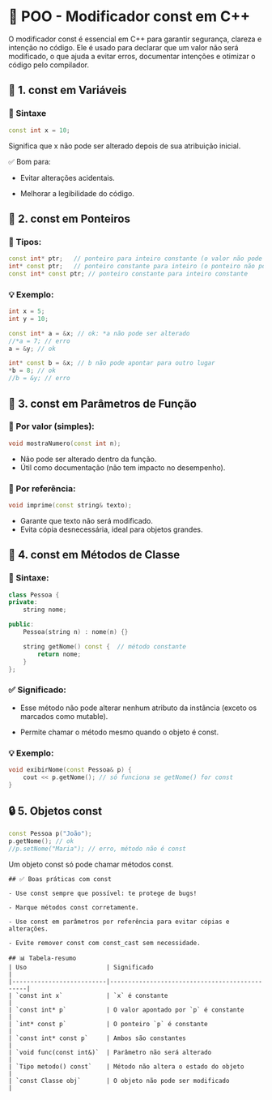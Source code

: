 # 🧠 POO - Modificador const em C++

O modificador const é essencial em C++ para garantir segurança, clareza e intenção no código. Ele é usado para declarar que um valor não será modificado, o que ajuda a evitar erros, documentar intenções e otimizar o código pelo compilador.
## 🔧 1. const em Variáveis
### 📌 Sintaxe
```c++
const int x = 10;
```
Significa que x não pode ser alterado depois de sua atribuição inicial.

✅ Bom para:

- Evitar alterações acidentais.

- Melhorar a legibilidade do código.

## 🔧 2. const em Ponteiros

### 🧩 Tipos:
```c++
const int* ptr;   // ponteiro para inteiro constante (o valor não pode mudar)
int* const ptr;   // ponteiro constante para inteiro (o ponteiro não pode mudar)
const int* const ptr; // ponteiro constante para inteiro constante
```
### 💡 Exemplo:
```c++
int x = 5;
int y = 10;

const int* a = &x; // ok: *a não pode ser alterado
//*a = 7; // erro
a = &y; // ok

int* const b = &x; // b não pode apontar para outro lugar
*b = 8; // ok
//b = &y; // erro
```
## 🧱 3. const em Parâmetros de Função
### 📌 Por valor (simples):
```c++
void mostraNumero(const int n);
```
- Não pode ser alterado dentro da função.
- Útil como documentação (não tem impacto no desempenho).
### 📌 Por referência:
```c++
void imprime(const string& texto);
```
- Garante que texto não será modificado.
- Evita cópia desnecessária, ideal para objetos grandes.
## 🧰 4. const em Métodos de Classe
### 📌 Sintaxe:
```c++
class Pessoa {
private:
    string nome;

public:
    Pessoa(string n) : nome(n) {}

    string getNome() const {  // método constante
        return nome;
    }
};
```

### ✅ Significado:

- Esse método não pode alterar nenhum atributo da instância (exceto os marcados como mutable).

- Permite chamar o método mesmo quando o objeto é const.

### 💡 Exemplo:
```c++
void exibirNome(const Pessoa& p) {
    cout << p.getNome(); // só funciona se getNome() for const
}
```

## 🔒 5. Objetos const
```c++
const Pessoa p("João");
p.getNome(); // ok
//p.setNome("Maria"); // erro, método não é const
```
Um objeto const só pode chamar métodos const.

```
## ✅ Boas práticas com const

- Use const sempre que possível: te protege de bugs!

- Marque métodos const corretamente.

- Use const em parâmetros por referência para evitar cópias e alterações.

- Evite remover const com const_cast sem necessidade.

## 📊 Tabela-resumo
| Uso                      | Significado                                  |
|--------------------------|-----------------------------------------------|
| `const int x`            | `x` é constante                               |
| `const int* p`           | O valor apontado por `p` é constante          |
| `int* const p`           | O ponteiro `p` é constante                    |
| `const int* const p`     | Ambos são constantes                          |
| `void func(const int&)`  | Parâmetro não será alterado                   |
| `Tipo metodo() const`    | Método não altera o estado do objeto          |
| `const Classe obj`       | O objeto não pode ser modificado              |
